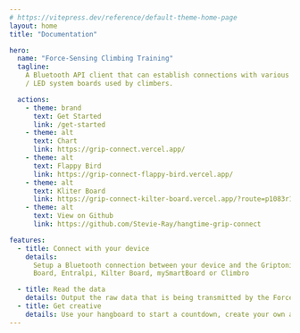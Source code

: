 ```yaml
---
# https://vitepress.dev/reference/default-theme-home-page
layout: home
title: "Documentation"

hero:
  name: "Force-Sensing Climbing Training"
  tagline:
    A Bluetooth API client that can establish connections with various Force-Sensing Hangboards / Dynamometers / Plates
    / LED system boards used by climbers.

  actions:
    - theme: brand
      text: Get Started
      link: /get-started
    - theme: alt
      text: Chart
      link: https://grip-connect.vercel.app/
    - theme: alt
      text: Flappy Bird
      link: https://grip-connect-flappy-bird.vercel.app/
    - theme: alt
      text: Kliter Board
      link: https://grip-connect-kilter-board.vercel.app/?route=p1083r15p1117r15p1164r12p1185r12p1233r13p1282r13p1303r13p1372r13p1392r14p1505r15
    - theme: alt
      text: View on Github
      link: https://github.com/Stevie-Ray/hangtime-grip-connect

features:
  - title: Connect with your device
    details:
      Setup a Bluetooth connection between your device and the Griptonite Motherboard, Tindeq Progressor, PitchSix Force
      Board, Entralpi, Kilter Board, mySmartBoard or Climbro

  - title: Read the data
    details: Output the raw data that is being transmitted by the Force-Sensing device
  - title: Get creative
    details: Use your hangboard to start a countdown, create your own app, you name it
---
```

